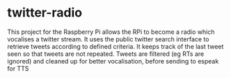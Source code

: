 twitter-radio
=============

This  project for the Raspberry Pi allows the RPi to become a radio which vocalises a twitter stream.  It uses the public twitter search interface to retrieve tweets according to defined criteria.  It keeps track of the last tweet seen so that tweets are not repeated. Tweets are filtered (eg RTs are ignored) and cleaned up for better vocalisation, before sending to espeak for TTS



